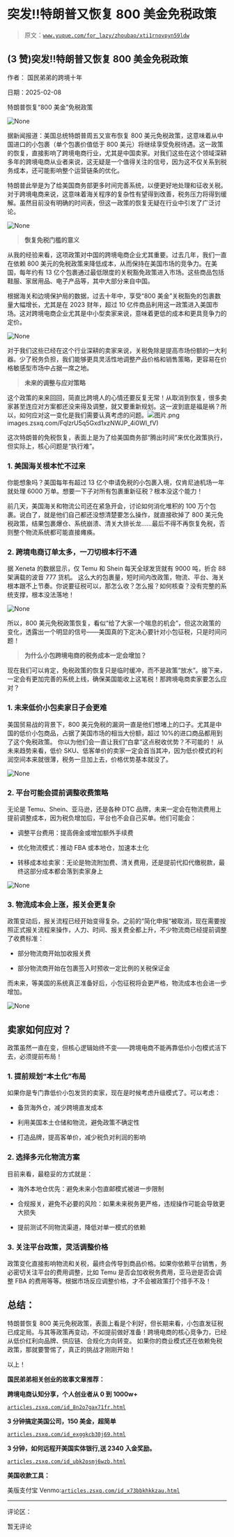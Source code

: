 # 突发!!特朗普又恢复 800 美金免税政策

> 原文：[`www.yuque.com/for_lazy/zhoubao/xti1rnovpyn59ldw`](https://www.yuque.com/for_lazy/zhoubao/xti1rnovpyn59ldw)

## (3 赞)突发!!特朗普又恢复 800 美金免税政策

作者： 国民弟弟的跨境十年

日期：2025-02-08

特朗普恢复“800 美金”免税政策

![](img/f2a22d55e07b7cff904b7ed90b887b94.png "None")

据新闻报道：美国总统特朗普周五又宣布恢复 800 美元免税政策，这意味着从中国进口的小包裹（单个包裹价值低于 800 美元）将继续享受免税待遇。这一政策的恢复，直接影响了跨境电商行业，尤其是中国卖家。对我们这些在这个领域深耕多年的跨境电商从业者来说，这无疑是一个值得关注的信号，因为这不仅关系到税务成本，还可能影响整个运营链条的优化。

特朗普此举是为了给美国商务部更多时间完善系统，以便更好地处理和征收关税。对于跨境电商来说，这意味着海关程序的复杂性有望得到改善，税务压力将得到缓解。虽然目前没有明确的时间表，但这一政策的恢复无疑在行业中引发了广泛讨论。

![](img/779592c9cdf64543d0c1ffb7b4aa4260.png "None")

> **恢复免税门槛的意义**

从我的经验来看，这项政策对中国的跨境电商企业尤其重要。过去几年，我们一直在依赖 800 美元的免税政策来降低成本，从而保持在美国市场的竞争力。在美国，每年约有 13 亿个包裹通过最低限度的关税豁免政策进入市场。这些商品包括鞋服、家居用品、电子产品等，其中大部分来自中国。

根据海关和边境保护局的数据，过去十年中，享受“800 美金”关税豁免的包裹数量大幅增长，尤其是在 2023 财年，超过 10 亿件商品利用这一政策进入美国市场。这对跨境电商企业尤其是中小型卖家来说，意味着更低的成本和更具竞争力的定价。

![](img/e0b9c0f5f3c0f16c3cf9d64ceefb3b01.png "None")

对于我们这些已经在这个行业深耕的卖家来说，关税免除是提高市场份额的一大利器。少了税务负担，我们能够更具灵活性地调整产品价格和销售策略，更容易在价格敏感型市场中占据一席之地。

> **未来的调整与应对策略**

这个政策的来来回回，简直比跨境人的心情还要反复无常！从取消到恢复，很多卖家甚至连应对方案都还没来得及调整，就又要重新规划。这一波到底是福是祸？所以，如何应对这一变化是我们需要认真考虑的问题。![图片.png](img/article-) images.zsxq.com/FqlzrU5q5Gxd1xzNWJP_4i0WI_fV)

这次特朗普的免税恢复，表面上是为了给美国商务部“腾出时间”来优化政策执行，但实际上，核心问题是“执行难”。

### 1. 美国海关根本忙不过来

你能想象吗？美国每年有超过 13 亿个申请免税的小包裹入境，仅肯尼迪机场一年就处理 6000 万单。想要一下子对所有包裹重新征税？根本没这个能力！

前几天，美国海关和物流公司还在紧急开会，讨论如何消化堆积的 100 万个包裹。说白了，就是他们自己都还没想清楚要怎么操作，就直接砍掉了 800 美元免税政策，结果包裹爆仓、系统崩溃、清关大排长龙……最后不得不再恢复免税，否则整个物流系统都可能直接瘫痪。

### 2. 跨境电商订单太多，一刀切根本行不通

据 Xeneta 的数据显示，仅 Temu 和 Shein 每天全球发货就有 9000 吨，折合 88 架满载的波音 777 货机。  这么大的包裹量，短时间内改政策，物流、平台、海关根本跟不上节奏。你说要征税可以，那怎么收？怎么报？如何核查？没有完整的系统支撑，根本没法落地！

![](img/5d9c020efa019cb53e017540f4ab63b0.png "None")

所以，800 美元免税政策恢复，看似“给了大家一个喘息的机会”，但这次政策的变化，透露出一个明显的信号——美国真的下定决心要针对小包征税，只是时间问题！

> **为什么小包跨境电商的税务成本一定会增加？**

现在我们可以肯定，免税政策的恢复只是临时缓冲，而不是政策“放水”。接下来，一定会有更加完善的系统上线，确保美国能收上这笔税！那跨境电商卖家要怎么应对？

### 1. 未来低价小包卖家日子会更难

美国贸易战的背景下，800 美元免税的漏洞一直是他们想堵上的口子。尤其是中国的低价小包商品，占据了美国市场的相当大份额，超过 10%的进口商品都用到了这个免税政策。  你以为他们会一直让我们“白拿”这点税收优势？不可能的！  从未来趋势来看，低价 SKU、低客单价的卖家一定会首当其冲，因为低价模式的利润空间本来就很薄，税务一旦加上去，价格优势基本就没了。

![](img/604753c996108c927f48d61e477246b3.png "None")

### 2. 平台可能会提前调整收费策略

无论是 Temu、Shein、亚马逊，还是各种 DTC 品牌，未来一定会在物流费用上提前调整成本，因为税负增加后，平台也不会自己买单。他们可能会：

*   调整平台费用：提高佣金或增加额外手续费

*   优化物流模式：推动 FBA 或本地仓，加速本土化

*   转移成本给卖家：无论是物流附加费、清关费用，还是提前代扣代缴税款，最终这部分成本都会落到卖家身上

![](img/be0f6fbb07b9c0db499c98bae31f95f9.png "None")

### 3. 物流成本会上涨，报关会更复杂

政策变动后，报关流程已经开始变得复杂。之前的“简化申报”被取消，现在需要按照正式报关流程来操作，人力、时间、报关费全都上升，不少物流商已经提前调整了收费标准：

*   部分物流商开始加收报关费

*   部分物流商开始在包裹签入时预收一定比例的关税保证金

而未来，等美国的系统真正准备好后，小包征税将会更严格，物流成本也会进一步增加。

![](img/32d944f42313f736f16089a244b60347.png "None")

## 卖家如何应对？

政策虽然一直在变，但核心逻辑始终不变——跨境电商不能再靠低价小包模式活下去，必须提前布局！

### 1. 提前规划“本土化”布局

如果你是专门靠低价小包发货的卖家，现在是时候考虑升级模式了。可以考虑：

*   备货海外仓，减少跨境直发成本

*   利用美国本土仓储和物流，避免政策不确定性

*   打造品牌，提高客单价，减少税负对利润的影响

### 2. 选择多元化物流方案

目前来看，最稳妥的方式就是：

*   海外本地仓优先：避免未来小包直邮模式被进一步限制

*   合规报关，避免不必要的风险：如果未来税务更严格，违规操作可能会导致更大损失

*   提前测试不同物流渠道，降低对单一模式的依赖

### 3. 关注平台政策，灵活调整价格

政策变化直接影响物流和关税，最终会传导到商品价格。如果你依赖平台销售，务必密切关注平台的费用调整，比如 Temu 是否会加收税务费用，亚马逊是否会调整 FBA 的费用等等。根据市场反应调整价格，才不会被政策打个措手不及！

## 总结：

特朗普恢复 800 美元免税政策，表面上看是个利好，但长期来看，小包直发征税已成定局。与其等政策再变动，不如提前做好准备！跨境电商的核心竞争力，已经从低价红利向品牌、供应链、合规化方向转变。  如果你的商业模式还在依赖免税政策，那就要警惕了，真正的挑战才刚刚开始！

以上！

**国民弟弟相关创业的故事文章推荐：**

**跨境电商认知分享，个人创业者从 0 到 1000w+**

[`articles.zsxq.com/id_8n2o7gax71fr.html`](https://articles.zsxq.com/id_8n2o7gax71fr.html)

**3 分钟搞定美国公司，150 美金，超简单**

[`articles.zsxq.com/id_exggkcb30j69.html`](https://articles.zsxq.com/id_exggkcb30j69.html)

**3 分钟，如何远程开美国实体银行,送 2340 入金奖励。**

[`articles.zsxq.com/id_ubk2osmj6wzb.html`](https://articles.zsxq.com/id_ubk2osmj6wzb.html)

**美国收款工具：**

美版支付宝 Venmo:[`articles.zsxq.com/id_x73bbkhkkzau.html`](https://articles.zsxq.com/id_x73bbkhkkzau.html)

* * *

评论区：

暂无评论